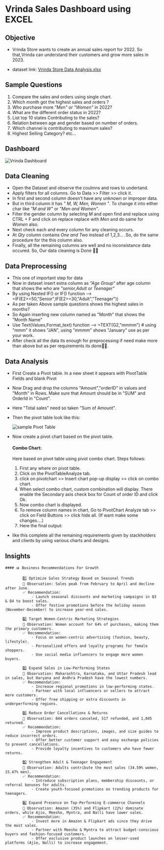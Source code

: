 # Vrinda Sales Dashboard using EXCEL

## Objective

- Vrinda Store wants to create an annual sales report for 2022. So that,Vrinda can understand their customers and grow more sales in 2023.

- dataset link: [Vrinda Store Data Analysis.xlsx](https://github.com/user-attachments/files/18464177/Vrinda.Store.Data.Analysis.xlsx)

## Sample Questions

1. Compare the sales and orders using single chart.
2. Which month got the highest sales and orders ?
3. Who purchase more *"Men" or "Women"* in 2022?
4. What are the different order status in 2022?
5. List top 10 states Contributing to the sales?
6. Relation between age and gender based on number of orders.
7. Which channel is contributing to maximum sales?
8. Highest Selling Category? etc...

## Dashboard

  ![Vrinda Dashboard](https://github.com/user-attachments/assets/f5b773fd-3fc1-4095-8739-189e473f0fbf)


## Data Cleaning

- Open the Dataset and observe the coulmns and rows to undertand.
- Apply filters for all columns. Go to Data >> Filter >> click it.
- In first and second column doesn't have any unknown or improper data.
- But in third column it has *" M, W, Men, Women "*. To change it into either char like *"M and W"* or *"Men and Women"*.
- Filter the gender column by selecting *M* and open find and replace using CTRL + F and click on replace replace with *Men* and do same for *Women* also.
- Next check each and every column for any cleaning occurs.
- At *Qty* column contains *One and Two* instead of 1,2,3... .So, do the same procedure for the this column also.
- Finally, all the remaining columns are well and no inconsistance data occured. So, Our data cleaning is Done 🎉🎉 

## Data Preprocessing

- This one of important step for data
- Now in dataset insert extra column as *"Age Group"* after age column that shows the who are *"senior,Adult or Teenager"*
- By using Nested IF() or IF() function --> =IF(E2>=50,"Senior",IF(E2>=30,"Adult","Teenager"))
- As per taken Above sample questions shows the highest sales in months?
- So Again inserting new column named as "Month" that shows the "Month Name"
- Use Text(Values,Format_text) function --> =TEXT(G2,"mmmm") # using "mmm" it shows "JAN", using "mmmm" shows "January" use as per your work.
- After check all the data its enough for preprocessing if need make more than above but as per requirements its done🎊🎊.

## Data Analysis

- First Create a Pivot table. In a new sheet it appears with PivotTable Fields and blank Pivot
- Now Drag and drop the columns "Amount","orderID" in values and "Month" in Rows. Make sure that Amount should be in "SUM" and OrderId in "Count".
- Here "Total sales" need so taken "Sum of Amount".
- Then the pivot table look like this:
  
    ![sample Pivot Table](https://github.com/user-attachments/assets/e7592660-2ef4-46bb-9d6f-dd642b4f1616)
- Now create a pivot chart based on the pivot table.
  #### Combo Chart:
  Here based on pivot table using pivot combo chart. Steps follows:
  1. First any where on pivot table.
  2. Click on the PivotTableAnalyze tab.
  3. click on pivotchart >> Insert chart pop-up display >> click on combo chart.
  4. When select combo chart, custom combination will display. There enable the Secondary axis check box for Count of order ID and click Ok.
  5. Now combo chart is displayed.
  6. To remove column names in chart, Go to PivotChart Analyze tab >> click on Field Buttons >> click hide all. (If want make some changes....)
  7. Here the final output:

- like this complete all the remaining requirements given by stackholders and clients by using various charts and designs.

## Insights
    #### 📊 Business Recommendations For Growth
    
            1️⃣ Optimize Sales Strategy Based on Seasonal Trends
            📌 Observation: Sales peak from February to April and decline after June.
            ✅ Recommendation:
                - Launch seasonal discounts and marketing campaigns in Q3 & Q4 to boost sales.
                - Offer festive promotions before the holiday season (November-December) to increase year-end sales.
                
            2️⃣ Target Women-Centric Marketing Strategies
            📌 Observation: Women account for 64% of purchases, making them the primary customers.
            ✅ Recommendation:
                - Focus on women-centric advertising (fashion, beauty, lifestyle).
                - Personalized offers and loyalty programs for female shoppers.
                - Use social media influencers to engage more women buyers.
                
            3️⃣ Expand Sales in Low-Performing States
            📌 Observation: Maharashtra, Karnataka, and Uttar Pradesh lead in sales, but Haryana and Andhra Pradesh have the lowest numbers.
            ✅ Recommendation:
                - Increase regional promotions in low-performing states.
                - Partner with local influencers or sellers to attract more customers.
                - Offer free shipping or extra discounts in underperforming regions.
                
            4️⃣ Reduce Order Cancellations & Returns
            📌 Observation: 844 orders canceled, 517 refunded, and 1,045 returned.
            ✅ Recommendation:
                - Improve product descriptions, images, and size guides to reduce incorrect orders.
                - Offer better customer support and easy exchange policies to prevent cancellations.
                - Provide loyalty incentives to customers who have fewer returns.
                
            5️⃣ Strengthen Adult & Teenager Engagement
            📌 Observation: Adults contribute the most sales (34.59% women, 15.47% men).
            ✅ Recommendation:
                - Introduce subscription plans, membership discounts, or referral bonuses for adults.
                - Create youth-focused promotions on trending products for teenagers.
                
            6️⃣ Expand Presence on Top-Performing E-commerce Channels
            📌 Observation: Amazon (35%) and Flipkart (22%) dominate orders, while Ajio, Meesho, Myntra, and Nalli have lower sales.
            ✅ Recommendation:
                - Invest more in Amazon & Flipkart ads since they drive the most sales.
                - Partner with Meesho & Myntra to attract budget-conscious buyers and fashion-focused customers.
                - Offer exclusive product launches on lesser-used platforms (Ajio, Nalli) to increase engagement.
